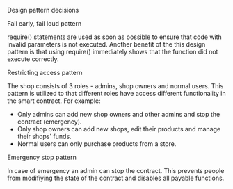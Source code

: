 Design pattern decisions

Fail early, fail loud pattern

require() statements are used as soon as possible to ensure that code with invalid parameters is not executed.
Another benefit of the this design pattern is that using require() immediately shows that the function did not execute correctly.

Restricting access pattern

The shop consists of 3 roles - admins, shop owners and normal users. This pattern is utilized to that different roles have access
different functionality in the smart contract. For example:
  - Only admins can add new shop owners and other admins and stop the contract (emergency).
  - Only shop owners can add new shops, edit their products and manage their shops' funds.
  - Normal users can only purchase products from a store.

Emergency stop pattern

In case of emergency an admin can stop the contract. This prevents people from modifiying the state of the contract and disables
all payable functions.
